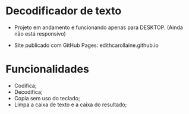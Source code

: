 # Decodificador de texto

* Projeto em andamento e funcionando apenas para DESKTOP. (Ainda não está responsivo)

* Site publicado com GitHub Pages: edithcarollaine.github.io

# Funcionalidades

* Codifica;
* Decodifica;
* Copia sem uso do teclado;
* Limpa a caixa de texto e a caixa do resultado;

